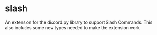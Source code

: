 # slash
An extension for the discord.py library to support Slash Commands. This also includes some new types needed to make the extension work
